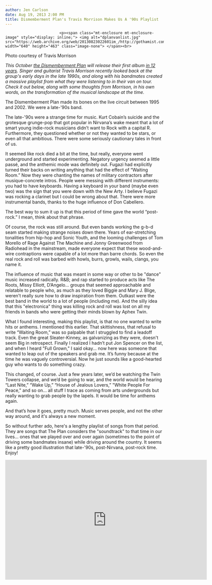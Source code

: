 ```yaml
---
author: Jen Carlson
date: Aug 19, 2013 2:00 PM
title: Dismemberment Plan's Travis Morrison Makes Us A '90s Playlist
---
```



                            
                            
                            
                            <p><span class="mt-enclosure mt-enclosure-image" style="display: inline;"> <img alt="dplanvanlist.jpg" src="https://web.archive.org/web/20130823022601im_/http://gothamist.com/attachments/arts_jen/dplanvanlist.jpg" width="640" height="463" class="image-none"> </span><br>
<span class="photo_caption">Photo courtesy of Travis Morrison</span></p>

<p><em>This October <a href="https://web.archive.org/web/20130823022601/http://dismembermentplan.com/">the Dismemberment Plan</a> will release their first album <a href="https://web.archive.org/web/20130823022601/http://dcist.com/2013/06/dismemberment_plan_announces_first.php">in 12 years</a>. Singer and guitarist Travis Morrison recently looked back at the group&apos;s early days in the late 1990s, and along with his bandmates created a massive playlist from what they were listening to in their van on tour. Check it out below, along with some thoughts from Morrison, in his own words, on the transformation of the musical landscape at the time.</em></p>

<p>The Dismemberment Plan made its bones on the live circuit between 1995 and 2002. We were a late-&apos;90s band.</p>

<p>The late-&apos;90s were a strange time for music. Kurt Cobain&#x2019;s suicide and the grotesque grunge-pop that got popular in Nirvana&#x2019;s wake meant that a lot of smart young indie-rock musicians didn&#x2019;t want to Rock with a capital R. Furthermore, they questioned whether or not they wanted to be stars, or even all that ambitious. There were some seriously cautionary tales in front of us.</p>

<p>It seemed like rock died a bit at the time, but really, everyone went underground and started experimenting. Negatory urgency seemed a little pass&#xE9;, and the anthemic mode was definitely out. Fugazi had explicitly turned their backs on writing anything that had the effect of &#x201C;Waiting Room.&#x201D; Now they were chanting the names of military contractors after musique-concrete intros. People were messing with different instruments: you had to have keyboards. Having a keyboard in your band (maybe even two) was the sign that you were down with the New Arty. I believe Fugazi was rocking a clarinet but I could be wrong about that. There were more instrumental bands, thanks to the huge influence of Don Cabellero. </p>

<p>The best way to sum it up is that this period of time gave the world &#x201C;post-rock.&#x201D; I mean, think about that phrase.</p>

<p>Of course, the rock was still around. But even bands working the g-b-d seam started making strange noises down there. Years of ear-stretching tonalities from hip-hop and Sonic Youth, and the looming challenges of Tom Morello of Rage Against The Machine and Jonny Greenwood from Radiohead in the mainstream, made everyone expect that these wood-and-wire contraptions were capable of a lot more than barre chords. So even the real rock and roll was barbed with howls, burrs, growls, wails, clangs, you name it.</p>

<p>The influence of music that was meant in some way or other to be &quot;dance&quot; music increased radically. R&amp;B; and rap started to produce acts like The Roots, Missy Elliott, D&#x2019;Angelo... groups that seemed approachable and relatable to people who, as much as they loved Biggie and Mary J. Blige, weren&apos;t really sure how to draw inspiration from them. Outkast were the best band in the world to a lot of people (including me). And the silly idea that this &quot;electronica&quot; thing was killing rock and roll was lost on all my friends in bands who were getting their minds blown by Aphex Twin. </p>

<p>What I found interesting, making this playlist, is that no one wanted to write hits or anthems. I mentioned this earlier. That skittishness, that refusal to write &#x201C;Waiting Room,&#x201D; was so palpable that I struggled to find a leadoff track. Even the great Sleater-Kinney, as galvanizing as they were, doesn&apos;t seem Big in retrospect. Finally I realized I hadn&#x2019;t put Jon Spencer on the list, and when I heard &quot;Full Grown,&quot; I said okay... now here was someone that wanted to leap out of the speakers and grab me. It&#x2019;s funny because at the time he was vaguely controversial. Now he just sounds like a good-hearted guy who wants to do something crazy.</p>

<p>This changed, of course. Just a few years later, we&#x2019;d be watching the Twin Towers collapse, and we&#x2019;d be going to war, and the world would be hearing &#x201C;Last Nite,&#x201D; &#x201C;Wake Up,&#x201D; &#x201C;House of Jealous Lovers,&#x201D; &quot;White People For Peace,&quot; and so on... all stuff I trace as coming from arts undergrounds but really wanting to grab people by the lapels. It would be time for anthems again. </p>

<p>And that&#x2019;s how it goes, pretty much. Music serves people, and not the other way around, and it&apos;s always a new moment.</p>

<p>So without further ado, here&apos;s a lengthy playlist of songs from that period. They are songs that The Plan considers the &quot;soundtrack&quot; to that time in our lives... ones that we played over and over again (sometimes to the point of driving some bandmates insane) while driving around the country. It seems like a pretty good illustration that late-&apos;90s, post-Nirvana, post-rock time. Enjoy!</p>

<p><iframe src="https://web.archive.org/web/20130823022601if_/https://embed.spotify.com/?uri=spotify:user:127039663:playlist:0O4DcEHj6Os6VkBhDGgRfB" width="640" height="380" frameborder="0" allowtransparency="true"></iframe></p>
                            
                            
                            